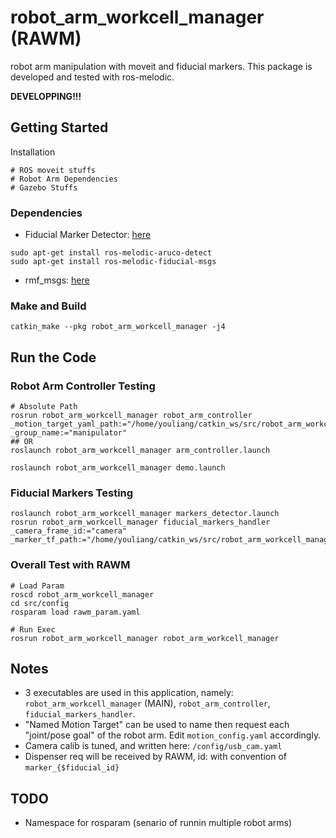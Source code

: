 # robot_arm_workcell_manager (RAWM)
robot arm manipulation with moveit and fiducial markers.  This package is developed and tested with ros-melodic. 

**DEVELOPPING!!!**

## Getting Started

Installation
```
# ROS moveit stuffs
# Robot Arm Dependencies
# Gazebo Stuffs
```

### Dependencies
- Fiducial Marker Detector: [here](https://github.com/UbiquityRobotics/fiducials)
```
sudo apt-get install ros-melodic-aruco-detect
sudo apt-get install ros-melodic-fiducial-msgs
```
- rmf_msgs: [here](null)


### Make and Build
```
catkin_make --pkg robot_arm_workcell_manager -j4
```

## Run the Code

### Robot Arm Controller Testing
```
# Absolute Path
rosrun robot_arm_workcell_manager robot_arm_controller _motion_target_yaml_path:="/home/youliang/catkin_ws/src/robot_arm_workcell_manager/config/motion_target.yaml" _group_name:="manipulator"
## OR
roslaunch robot_arm_workcell_manager arm_controller.launch

roslaunch robot_arm_workcell_manager demo.launch
```

### Fiducial Markers Testing
```
roslaunch robot_arm_workcell_manager markers_detector.launch
rosrun robot_arm_workcell_manager fiducial_markers_handler _camera_frame_id:="camera" _marker_tf_path:="/home/youliang/catkin_ws/src/robot_arm_workcell_manager/config/markers_tf.yaml"
```

### Overall Test with RAWM
```
# Load Param
roscd robot_arm_workcell_manager
cd src/config
rosparam load rawm_param.yaml

# Run Exec
rosrun robot_arm_workcell_manager robot_arm_workcell_manager
```

## Notes
- 3 executables are used in this application, namely: `robot_arm_workcell_manager` (MAIN), `robot_arm_controller`, `fiducial_markers_handler`.
- "Named Motion Target" can be used to name then request each "joint/pose goal" of the robot arm. Edit `motion_config.yaml` accordingly.
- Camera calib is tuned, and written here: `/config/usb_cam.yaml`
- Dispenser req will be received by RAWM, id: with convention of `marker_{$fiducial_id}`

## TODO
- Namespace for rosparam (senario of runnin multiple robot arms)